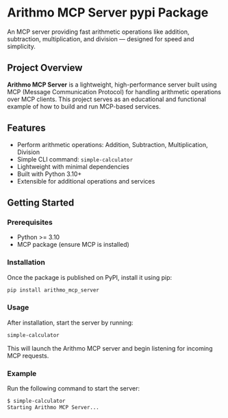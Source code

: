 # Arithmo MCP Server pypi Package

An MCP server providing fast arithmetic operations like addition, subtraction, multiplication, and division — designed for speed and simplicity.

## Project Overview

**Arithmo MCP Server** is a lightweight, high-performance server built using MCP (Message Communication Protocol) for handling arithmetic operations over MCP clients. This project serves as an educational and functional example of how to build and run MCP-based services.

## Features

- Perform arithmetic operations: Addition, Subtraction, Multiplication, Division
- Simple CLI command: `simple-calculator`
- Lightweight with minimal dependencies
- Built with Python 3.10+
- Extensible for additional operations and services

## Getting Started

### Prerequisites

- Python >= 3.10
- MCP package (ensure MCP is installed)

### Installation

Once the package is published on PyPI, install it using pip:

```bash
pip install arithmo_mcp_server
```

### Usage

After installation, start the server by running:

```bash
simple-calculator
```

This will launch the Arithmo MCP server and begin listening for incoming MCP requests.

### Example

Run the following command to start the server:

```bash
$ simple-calculator
Starting Arithmo MCP Server...
```
